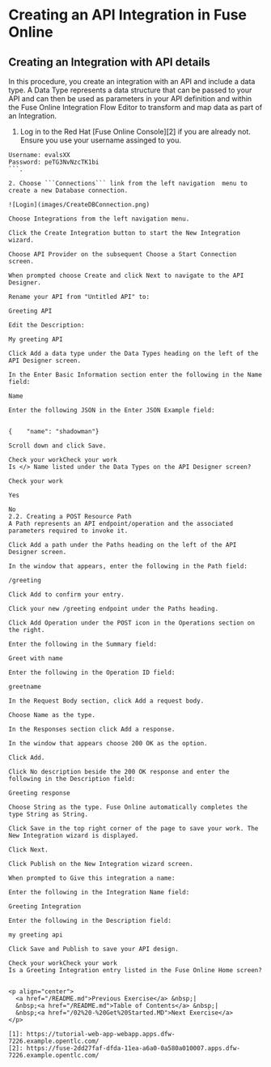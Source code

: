 # Creating an API Integration in Fuse Online  

## Creating an Integration with API details  

In this procedure, you create an integration with an API and include a data type. A Data Type represents a data structure that can be passed to your API and can then be used as parameters in your API definition and within the Fuse Online Integration Flow Editor to transform and map data as part of an Integration.

1. Log in to the Red Hat [Fuse Online Console][2] if you are already not. Ensure you use your username assinged to you.
```
Username: evalsXX
Password: peTG3NvNzcTK1bi
```.

2. Choose ```Connections``` link from the left navigation  menu to create a new Database connection.

![Login](images/CreateDBConnection.png)

Choose Integrations from the left navigation menu.

Click the Create Integration button to start the New Integration wizard.

Choose API Provider on the subsequent Choose a Start Connection screen.

When prompted choose Create and click Next to navigate to the API Designer.

Rename your API from "Untitled API" to:

Greeting API

Edit the Description:

My greeting API

Click Add a data type under the Data Types heading on the left of the API Designer screen.

In the Enter Basic Information section enter the following in the Name field:

Name

Enter the following JSON in the Enter JSON Example field:


{    "name": "shadowman"}

Scroll down and click Save.

Check your workCheck your work
Is </> Name listed under the Data Types on the API Designer screen?

Check your work

Yes

No
2.2. Creating a POST Resource Path
A Path represents an API endpoint/operation and the associated parameters required to invoke it.

Click Add a path under the Paths heading on the left of the API Designer screen.

In the window that appears, enter the following in the Path field:

/greeting

Click Add to confirm your entry.

Click your new /greeting endpoint under the Paths heading.

Click Add Operation under the POST icon in the Operations section on the right.

Enter the following in the Summary field:

Greet with name

Enter the following in the Operation ID field:

greetname

In the Request Body section, click Add a request body.

Choose Name as the type.

In the Responses section click Add a response.

In the window that appears choose 200 OK as the option.

Click Add.

Click No description beside the 200 OK response and enter the following in the Description field:

Greeting response

Choose String as the type. Fuse Online automatically completes the type String as String.

Click Save in the top right corner of the page to save your work. The New Integration wizard is displayed.

Click Next.

Click Publish on the New Integration wizard screen.

When prompted to Give this integration a name:

Enter the following in the Integration Name field:

Greeting Integration

Enter the following in the Description field:

my greeting api

Click Save and Publish to save your API design.

Check your workCheck your work
Is a Greeting Integration entry listed in the Fuse Online Home screen?


<p align="center">
  <a href="/README.md">Previous Exercise</a> &nbsp;|
  &nbsp;<a href="/README.md">Table of Contents</a> &nbsp;|
  &nbsp;<a href="/02%20-%20Get%20Started.MD">Next Exercise</a>
</p>

[1]: https://tutorial-web-app-webapp.apps.dfw-7226.example.opentlc.com/
[2]: https://fuse-2dd27faf-dfda-11ea-a6a0-0a580a010007.apps.dfw-7226.example.opentlc.com/
